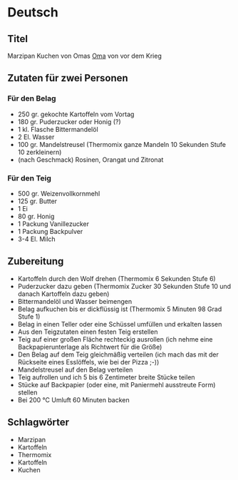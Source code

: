 # Deutsch

## Titel

Marzipan Kuchen von Omas [Oma](https://de.wikipedia.org/wiki/Schottland) von vor dem Krieg

## Zutaten für zwei Personen

### Für den Belag

* 250 gr. gekochte Kartoffeln vom Vortag
* 180 gr. Puderzucker oder Honig (?)
* 1 kl. Flasche Bittermandelöl
* 2 El. Wasser
* 100 gr. Mandelstreusel (Thermomix ganze Mandeln 10 Sekunden Stufe 10 zerkleinern)
* (nach Geschmack) Rosinen, Orangat und Zitronat

### Für den Teig

* 500 gr. Weizenvollkornmehl
* 125 gr. Butter
* 1 Ei
* 80 gr. Honig
* 1 Packung Vanillezucker
* 1 Packung Backpulver
* 3-4 El. Milch

## Zubereitung

* Kartoffeln durch den Wolf drehen (Thermomix 6 Sekunden Stufe 6)
* Puderzucker dazu geben (Thermomix Zucker 30 Sekunden Stufe 10 und danach Kartoffeln dazu geben)
* Bittermandelöl und Wasser beimengen
* Belag aufkuchen bis er dickflüssig ist (Thermomix 5 Minuten 98 Grad Stufe 1)
* Belag in einen Teller oder eine Schüssel umfüllen und erkalten lassen
* Aus den Teigzutaten einen festen Teig erstellen
* Teig auf einer großen Fläche rechteckig ausrollen (ich nehme eine Backpapierunterlage als Richtwert für die Größe)
* Den Belag auf dem Teig gleichmäßig verteilen (ich mach das mit der Rückseite eines Esslöffels, wie bei der Pizza ;-))
* Mandelstreusel auf den Belag verteilen
* Teig aufrollen und ich 5 bis 6 Zentimeter breite Stücke teilen
* Stücke auf Backpapier (oder eine, mit Paniermehl ausstreute Form) stellen
* Bei 200 °C Umluft 60 Minuten backen

## Schlagwörter

* Marzipan
* Kartoffeln
* Thermomix
* Kartoffeln
* Kuchen
